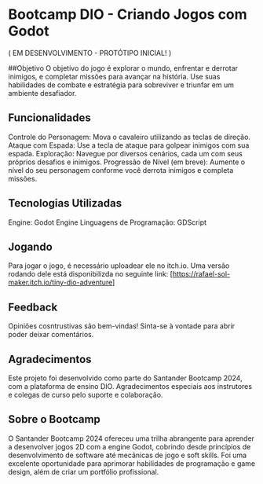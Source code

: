 # Bootcamp DIO - Criando Jogos com Godot
( EM DESENVOLVIMENTO - PROTÓTIPO INICIAL! )

##Objetivo
O objetivo do jogo é explorar o mundo, enfrentar e derrotar inimigos, e completar missões para avançar na história. Use suas habilidades de combate e estratégia para sobreviver e triunfar em um ambiente desafiador.

## Funcionalidades
Controle do Personagem: Mova o cavaleiro utilizando as teclas de direção.
Ataque com Espada: Use a tecla de ataque para golpear inimigos com sua espada.
Exploração: Navegue por diversos cenários, cada um com seus próprios desafios e inimigos.
Progressão de Nível (em breve): Aumente o nível do seu personagem conforme você derrota inimigos e completa missões.

## Tecnologias Utilizadas
Engine: Godot Engine
Linguagens de Programação: GDScript

## Jogando
Para jogar o jogo, é necessário uploadear ele no itch.io. Uma versão rodando dele está disponibilizda no seguinte link: 
[https://rafael-sol-maker.itch.io/tiny-dio-adventure]

## Feedback
Opiniões cosntrustivas são bem-vindas! Sinta-se à vontade para abrir poder deixar comentários.

## Agradecimentos
Este projeto foi desenvolvido como parte do Santander Bootcamp 2024, com a plataforma de ensino DIO. Agradecimentos especiais aos instrutores e colegas de curso pelo suporte e colaboração.

## Sobre o Bootcamp
O Santander Bootcamp 2024 ofereceu uma trilha abrangente para aprender a desenvolver jogos 2D com a engine Godot, cobrindo desde princípios de desenvolvimento de software até mecânicas de jogo e soft skills. Foi uma excelente oportunidade para aprimorar habilidades de programação e game design, além de criar um portfólio profissional.
